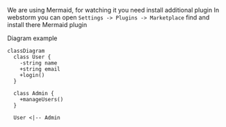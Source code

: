 We are using Mermaid, for watching it you need install additional plugin
In webstorm you can open `Settings -> Plugins -> Marketplace` find and install there Mermaid plugin

Diagram example

```mermaid
classDiagram
  class User {
    -string name
    +string email
    +login()
  }

  class Admin {
    +manageUsers()
  }

  User <|-- Admin


